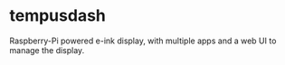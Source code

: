 # tempusdash
Raspberry-Pi powered e-ink display, with multiple apps and a web UI to manage the display.
